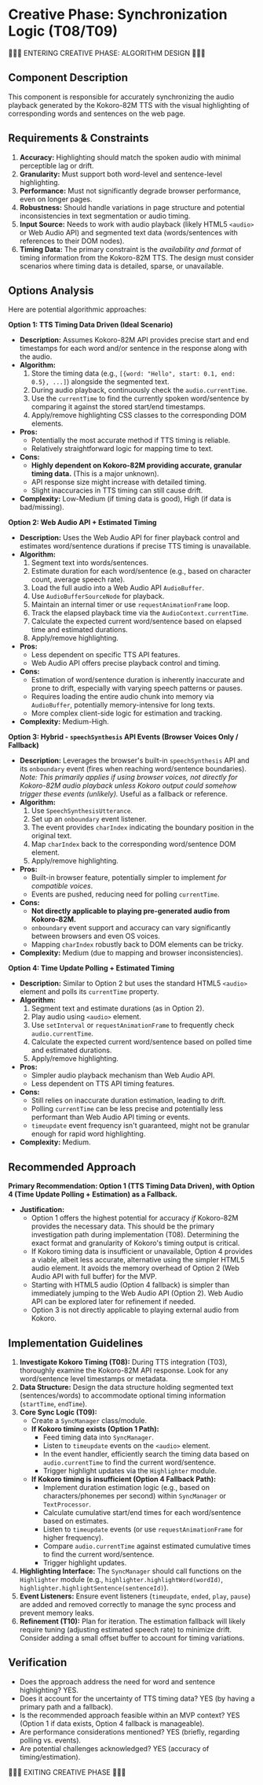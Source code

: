 # Creative Phase: Synchronization Logic (T08/T09)

🎨🎨🎨 ENTERING CREATIVE PHASE: ALGORITHM DESIGN 🎨🎨🎨

## Component Description

This component is responsible for accurately synchronizing the audio playback generated by the Kokoro-82M TTS with the visual highlighting of corresponding words and sentences on the web page.

## Requirements & Constraints

1.  **Accuracy:** Highlighting should match the spoken audio with minimal perceptible lag or drift.
2.  **Granularity:** Must support both word-level and sentence-level highlighting.
3.  **Performance:** Must not significantly degrade browser performance, even on longer pages.
4.  **Robustness:** Should handle variations in page structure and potential inconsistencies in text segmentation or audio timing.
5.  **Input Source:** Needs to work with audio playback (likely HTML5 `<audio>` or Web Audio API) and segmented text data (words/sentences with references to their DOM nodes).
6.  **Timing Data:** The primary constraint is the *availability and format* of timing information from the Kokoro-82M TTS. The design must consider scenarios where timing data is detailed, sparse, or unavailable.

## Options Analysis

Here are potential algorithmic approaches:

**Option 1: TTS Timing Data Driven (Ideal Scenario)**

*   **Description:** Assumes Kokoro-82M API provides precise start and end timestamps for each word and/or sentence in the response along with the audio.
*   **Algorithm:**
    1.  Store the timing data (e.g., `[{word: "Hello", start: 0.1, end: 0.5}, ...]`) alongside the segmented text.
    2.  During audio playback, continuously check the `audio.currentTime`.
    3.  Use the `currentTime` to find the currently spoken word/sentence by comparing it against the stored start/end timestamps.
    4.  Apply/remove highlighting CSS classes to the corresponding DOM elements.
*   **Pros:**
    *   Potentially the most accurate method if TTS timing is reliable.
    *   Relatively straightforward logic for mapping time to text.
*   **Cons:**
    *   **Highly dependent on Kokoro-82M providing accurate, granular timing data.** (This is a major unknown).
    *   API response size might increase with detailed timing.
    *   Slight inaccuracies in TTS timing can still cause drift.
*   **Complexity:** Low-Medium (if timing data is good), High (if data is bad/missing).

**Option 2: Web Audio API + Estimated Timing**

*   **Description:** Uses the Web Audio API for finer playback control and estimates word/sentence durations if precise TTS timing is unavailable.
*   **Algorithm:**
    1.  Segment text into words/sentences.
    2.  Estimate duration for each word/sentence (e.g., based on character count, average speech rate).
    3.  Load the full audio into a Web Audio API `AudioBuffer`.
    4.  Use `AudioBufferSourceNode` for playback.
    5.  Maintain an internal timer or use `requestAnimationFrame` loop.
    6.  Track the elapsed playback time via the `AudioContext.currentTime`.
    7.  Calculate the expected current word/sentence based on elapsed time and estimated durations.
    8.  Apply/remove highlighting.
*   **Pros:**
    *   Less dependent on specific TTS API features.
    *   Web Audio API offers precise playback control and timing.
*   **Cons:**
    *   Estimation of word/sentence duration is inherently inaccurate and prone to drift, especially with varying speech patterns or pauses.
    *   Requires loading the entire audio chunk into memory via `AudioBuffer`, potentially memory-intensive for long texts.
    *   More complex client-side logic for estimation and tracking.
*   **Complexity:** Medium-High.

**Option 3: Hybrid - `speechSynthesis` API Events (Browser Voices Only / Fallback)**

*   **Description:** Leverages the browser's built-in `speechSynthesis` API and its `onboundary` event (fires when reaching word/sentence boundaries). *Note: This primarily applies if using browser voices, not directly for Kokoro-82M audio playback unless Kokoro output could somehow trigger these events (unlikely).* Useful as a fallback or reference.
*   **Algorithm:**
    1.  Use `SpeechSynthesisUtterance`.
    2.  Set up an `onboundary` event listener.
    3.  The event provides `charIndex` indicating the boundary position in the original text.
    4.  Map `charIndex` back to the corresponding word/sentence DOM element.
    5.  Apply/remove highlighting.
*   **Pros:**
    *   Built-in browser feature, potentially simpler to implement *for compatible voices*.
    *   Events are pushed, reducing need for polling `currentTime`.
*   **Cons:**
    *   **Not directly applicable to playing pre-generated audio from Kokoro-82M.**
    *   `onboundary` event support and accuracy can vary significantly between browsers and even OS voices.
    *   Mapping `charIndex` robustly back to DOM elements can be tricky.
*   **Complexity:** Medium (due to mapping and browser inconsistencies).

**Option 4: Time Update Polling + Estimated Timing**

*   **Description:** Similar to Option 2 but uses the standard HTML5 `<audio>` element and polls its `currentTime` property.
*   **Algorithm:**
    1.  Segment text and estimate durations (as in Option 2).
    2.  Play audio using `<audio>` element.
    3.  Use `setInterval` or `requestAnimationFrame` to frequently check `audio.currentTime`.
    4.  Calculate the expected current word/sentence based on polled time and estimated durations.
    5.  Apply/remove highlighting.
*   **Pros:**
    *   Simpler audio playback mechanism than Web Audio API.
    *   Less dependent on TTS API timing features.
*   **Cons:**
    *   Still relies on inaccurate duration estimation, leading to drift.
    *   Polling `currentTime` can be less precise and potentially less performant than Web Audio API timing or events.
    *   `timeupdate` event frequency isn't guaranteed, might not be granular enough for rapid word highlighting.
*   **Complexity:** Medium.

## Recommended Approach

**Primary Recommendation: Option 1 (TTS Timing Data Driven), with Option 4 (Time Update Polling + Estimation) as a Fallback.**

*   **Justification:**
    *   Option 1 offers the highest potential for accuracy *if* Kokoro-82M provides the necessary data. This should be the primary investigation path during implementation (T08). Determining the exact format and granularity of Kokoro's timing output is critical.
    *   If Kokoro timing data is insufficient or unavailable, Option 4 provides a viable, albeit less accurate, alternative using the simpler HTML5 audio element. It avoids the memory overhead of Option 2 (Web Audio API with full buffer) for the MVP.
    *   Starting with HTML5 audio (Option 4 fallback) is simpler than immediately jumping to the Web Audio API (Option 2). Web Audio API can be explored later for refinement if needed.
    *   Option 3 is not directly applicable to playing external audio from Kokoro.

## Implementation Guidelines

1.  **Investigate Kokoro Timing (T08):** During TTS integration (T03), thoroughly examine the Kokoro-82M API response. Look for any word/sentence level timestamps or metadata.
2.  **Data Structure:** Design the data structure holding segmented text (sentences/words) to accommodate optional timing information (`startTime`, `endTime`).
3.  **Core Sync Logic (T09):**
    *   Create a `SyncManager` class/module.
    *   **If Kokoro timing exists (Option 1 Path):**
        *   Feed timing data into `SyncManager`.
        *   Listen to `timeupdate` events on the `<audio>` element.
        *   In the event handler, efficiently search the timing data based on `audio.currentTime` to find the current word/sentence.
        *   Trigger highlight updates via the `Highlighter` module.
    *   **If Kokoro timing is insufficient (Option 4 Fallback Path):**
        *   Implement duration estimation logic (e.g., based on characters/phonemes per second) within `SyncManager` or `TextProcessor`.
        *   Calculate cumulative start/end times for each word/sentence based on estimates.
        *   Listen to `timeupdate` events (or use `requestAnimationFrame` for higher frequency).
        *   Compare `audio.currentTime` against estimated cumulative times to find the current word/sentence.
        *   Trigger highlight updates.
4.  **Highlighting Interface:** The `SyncManager` should call functions on the `Highlighter` module (e.g., `highlighter.highlightWord(wordId)`, `highlighter.highlightSentence(sentenceId)`).
5.  **Event Listeners:** Ensure event listeners (`timeupdate`, `ended`, `play`, `pause`) are added and removed correctly to manage the sync process and prevent memory leaks.
6.  **Refinement (T10):** Plan for iteration. The estimation fallback will likely require tuning (adjusting estimated speech rate) to minimize drift. Consider adding a small offset buffer to account for timing variations.

## Verification

*   Does the approach address the need for word and sentence highlighting? YES.
*   Does it account for the uncertainty of TTS timing data? YES (by having a primary path and a fallback).
*   Is the recommended approach feasible within an MVP context? YES (Option 1 if data exists, Option 4 fallback is manageable).
*   Are performance considerations mentioned? YES (briefly, regarding polling vs. events).
*   Are potential challenges acknowledged? YES (accuracy of timing/estimation).

🎨🎨🎨 EXITING CREATIVE PHASE 🎨🎨🎨 